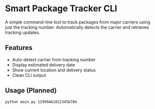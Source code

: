 # Smart Package Tracker CLI

A simple command-line tool to track packages from major carriers using just the tracking number. Automatically detects the carrier and retrieves tracking updates.

## Features
- Auto-detect carrier from tracking number
- Display estimated delivery date
- Show current location and delivery status
- Clean CLI output

## Usage (Planned)
```bash
python main.py 1Z999AA10123456784
